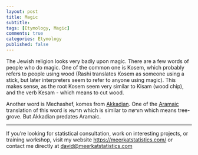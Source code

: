 ```yaml
---
layout: post
title: Magic
subtitle: 
tags: [Etymology, Magic]
comments: true
categories: Etymology
published: false
---
```


The Jewish religion looks very badly upon magic. There are a few words of people who do magic. One of the common one is Kosem, which probably refers to people using wood (Rashi translates Kosem as someone using a stick, but later interpreters seem to refer to anyone using magic). This makes sense, as the root Kosem seem very similar to Kisam (wood chip), and the verb Kesam - which means to cut wood. 

Another word is Mechashef, komes from [Akkadian](http://www.assyrianlanguages.org/akkadian/dosearch.php?searchkey=ki%C5%A1p%C4%93&language=rawakkadian). One of the [Aramaic](https://he.wikisource.org/wiki/%D7%91%D7%A8%D7%9B%D7%95%D7%AA_%D7%A1%D7%91_%D7%90) translation of this word is חרשא  which is similar to חורשה which means tree-grove. But Akkadian predates Aramaic.

***
If you’re looking for statistical consultation, work on interesting projects, or training workshop, visit my website https://meerkatstatistics.com/  or contact me directly at david@meerkatstatistics.com 